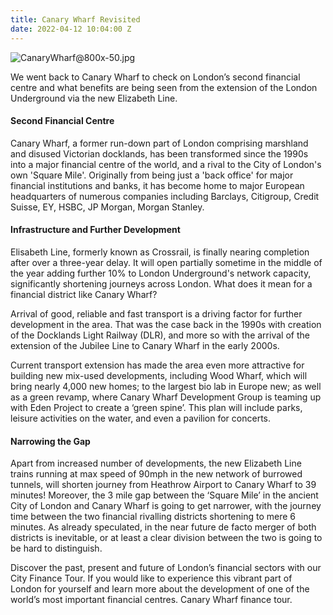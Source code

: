 ```yaml
---
title: Canary Wharf Revisited
date: 2022-04-12 10:04:00 Z
---
```


![CanaryWharf@800x-50.jpg](/uploads/CanaryWharf@800x-50.jpg)


We went back to Canary Wharf to check on London’s second financial centre and what benefits are being seen from the extension of the London Underground via the new Elizabeth Line. 


#### Second Financial Centre 

Canary Wharf, a former run-down part of London comprising marshland and disused Victorian docklands, has been transformed since the 1990s into a major financial centre of the world, and a rival to the City of London's own 'Square Mile'. Originally from being just a 'back office' for major financial institutions and banks, it has become home to major European headquarters of numerous companies including Barclays, Citigroup, Credit Suisse, EY, HSBC, JP Morgan, Morgan Stanley.
  

#### Infrastructure and Further Development

Elisabeth Line, formerly known as Crossrail, is finally nearing completion after over a three-year delay. It will open partially sometime in the middle of the year adding further 10% to London Underground's network capacity, significantly shortening journeys across London. What does it mean for a financial district like Canary Wharf?

Arrival of good, reliable and fast transport is a driving factor for further development in the area. That was the case back in the 1990s with creation of the Docklands Light Railway (DLR), and more so with the arrival of the extension of the Jubilee Line to Canary Wharf in the early 2000s.

Current transport extension has made the area even more attractive for building new mix-used developments, including Wood Wharf, which will bring nearly 4,000 new homes; to the largest bio lab in Europe new; as well as a green revamp, where Canary Wharf Development Group is teaming up with Eden Project to create a ‘green spine’. This plan will include parks, leisure activities on the water, and even a pavilion for concerts. 


#### Narrowing the Gap

Apart from increased number of developments, the new Elizabeth Line trains running at max speed of 90mph in the new network of burrowed tunnels, will shorten  journey from Heathrow Airport to Canary Wharf to 39 minutes!
Moreover, the 3 mile gap between the ‘Square Mile’ in the ancient City of London and Canary Wharf is going to get narrower, with the journey time between the two financial rivalling districts shortening to mere 6 minutes. As already speculated, in the near future de facto merger of both districts is inevitable, or at least a clear division between the two is going to be hard to distinguish. 


Discover the past, present and future of London’s financial sectors with our City Finance Tour.  If you would like to experience this vibrant part of London for yourself and learn more about the development of one of the world’s most important financial centres.  Canary Wharf finance tour. 

